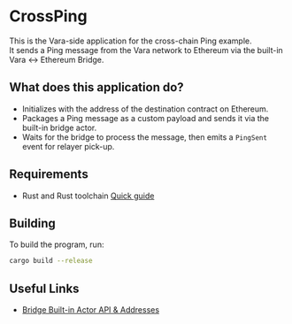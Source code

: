 # CrossPing

This is the Vara-side application for the cross-chain Ping example.  
It sends a Ping message from the Vara network to Ethereum via the built-in Vara ↔ Ethereum Bridge.

## What does this application do?

- Initializes with the address of the destination contract on Ethereum.
- Packages a Ping message as a custom payload and sends it via the built-in bridge actor.
- Waits for the bridge to process the message, then emits a `PingSent` event for relayer pick-up.


## Requirements

- Rust and Rust toolchain [Quick guide](https://wiki.vara.network/docs/getting-started-in-5-minutes)

## Building

To build the program, run:

```sh
cargo build --release
```

## Useful Links

- [Bridge Built-in Actor API & Addresses](https://wiki.vara.network/docs/build/builtinactors/bia-bridge)
